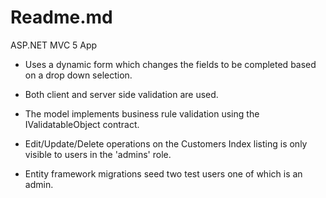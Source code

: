 # Readme.md

ASP.NET MVC 5 App

* Uses a dynamic form which changes the fields to be completed based on a drop down selection.

* Both client and server side validation are used.

* The model implements business rule validation using the IValidatableObject contract.

* Edit/Update/Delete operations on the Customers Index listing is only visible to users in the 'admins' role.

* Entity framework migrations seed two test users one of which is an admin.
